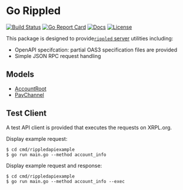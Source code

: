 # Go Rippled

[![Build Status][build-status-svg]][build-status-url]
[![Go Report Card][goreport-svg]][goreport-url]
[![Docs][docs-godoc-svg]][docs-godoc-url]
[![License][license-svg]][license-url]

This package is designed to provide[`rippled` server](https://github.com/ripple/rippled) utilities including:

* OpenAPI specifcation: partial OAS3 specification files are provided
* Simple JSON RPC request handling

## Models

* [AccountRoot](spec.model.accountroot.json)
* [PayChannel](spec.model.paychannel.json)

## Test Client

A test API client is provided that executes the requests on XRPL.org.

Display example request:

```
$ cd cmd/rippledapiexample
$ go run main.go --method account_info
```

Display example request and response:

```
$ cd cmd/rippledapiexample
$ go run main.go --method account_info --exec
```

 [build-status-svg]: https://github.com/go-xrp/go-rippled/workflows/go%20build/badge.svg?branch=master
 [build-status-url]: https://github.com/go-xrp/go-rippled/actions
 [goreport-svg]: https://goreportcard.com/badge/github.com/go-xrp/go-rippled
 [goreport-url]: https://goreportcard.com/report/github.com/go-xrp/go-rippled
 [codeclimate-status-svg]: https://codeclimate.com/github/go-xrp/go-rippled/badges/gpa.svg
 [codeclimate-status-url]: https://codeclimate.com/github/go-xrp/go-rippled
 [docs-godoc-svg]: https://pkg.go.dev/badge/github.com/go-xrp/go-rippled
 [docs-godoc-url]: https://pkg.go.dev/github.com/go-xrp/go-rippled
 [license-svg]: https://img.shields.io/badge/license-MIT-blue.svg
 [license-url]: https://github.com/go-xrp/go-rippled/blob/master/LICENSE